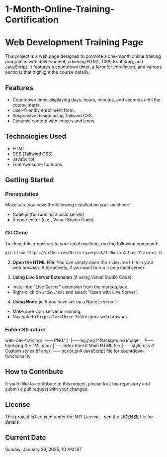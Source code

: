 # 1-Month-Online-Training-Certification
# Web Development Training Page

This project is a web page designed to promote a one-month online training program in web development, covering HTML, CSS, Bootstrap, and JavaScript. It features a countdown timer, a form for enrollment, and various sections that highlight the course details.

## Features

- Countdown timer displaying days, hours, minutes, and seconds until the course starts.
- User-friendly enrollment form.
- Responsive design using Tailwind CSS.
- Dynamic content with images and icons.

## Technologies Used

- HTML
- CSS (Tailwind CSS)
- JavaScript
- Font Awesome for icons

## Getting Started

### Prerequisites

Make sure you have the following installed on your machine:

- Node.js (for running a local server)
- A code editor (e.g., Visual Studio Code)

### Git Clone

To clone this repository to your local machine, run the following command:

```bash
git clone https://github.com/Nitin-cyperpunk/1-Month-Online-Training-Certification
```


2. **Open the HTML File**:
You can simply open the `index.html` file in your web browser. Alternatively, if you want to run it on a local server:

3. **Using Live Server Extension** (if using Visual Studio Code):
- Install the "Live Server" extension from the marketplace.
- Right-click on `index.html` and select "Open with Live Server".

4. **Using Node.js**:
If you have set up a Node.js server:
- Make sure your server is running.
- Navigate to `http://localhost:3000` in your web browser.

### Folder Structure


web-dev-training/
├── PNG/
│ ├── bg.png # Background image
│ └── html.png # HTML icon
├── index.html # Main HTML file
├── style.css # Custom styles (if any)
└── script.js # JavaScript file for countdown functionality

## How to Contribute

If you'd like to contribute to this project, please fork the repository and submit a pull request with your changes.

## License

This project is licensed under the MIT License - see the [LICENSE](LICENSE) file for details.

## Current Date

Sunday, January 26, 2025, 10 AM IST
